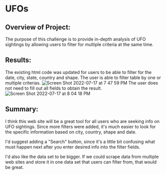 # UFOs
## Overview of Project: 
The purpose of this challenge is to provide in-depth analysis of UFO sightings by allowing users to filter for multiple criteria at the same time. 

## Results:
The existing html code was updated  for users to be able to filter for the date, city, state, country and shape. 
The user is able to filter table by one or multiple criterias. 
![Screen Shot 2022-07-17 at 7 47 59 PM](https://user-images.githubusercontent.com/103322251/179429778-2d17d28e-bde4-4a36-80a3-a93862b07055.png)
The user does not need to fill out all fields to obtain the result. 
![Screen Shot 2022-07-17 at 8 04 18 PM](https://user-images.githubusercontent.com/103322251/179430258-84d418f2-a6d9-4db8-ac3b-44694b376878.png)

## Summary:
I think this web site will be a great tool for all users who are seeking info on UFO sightings. Since more filters were added, it's much easier to look for the specific information based on city, country, shape and date. 

I'd suggest adding a "Search" button, since it's a little bit confusing what must happen next after you enter desired info into the filter fields. 

I'd also like the data set to be bigger. If we could scrape data from multiple web sites and store it in one data set that users can filter from, that would be great. 



